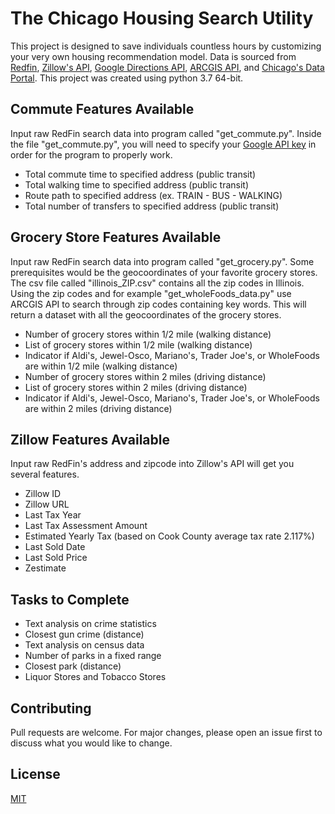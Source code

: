# The Chicago Housing Search Utility
This project is designed to save individuals countless hours by customizing your very own housing recommendation model. Data is sourced from [Redfin](https://www.redfin.com/), [Zillow's API](https://www.zillow.com/howto/api/APIOverview.htm), [Google Directions API](https://developers.google.com/maps/documentation/directions/start), [ARCGIS API](https://developers.arcgis.com/python/), and [Chicago's Data Portal](https://data.cityofchicago.org/). This project was created using python 3.7 64-bit.  

## Commute Features Available
Input raw RedFin search data into program called "get_commute.py". Inside the file "get_commute.py", you will need to specify your [Google API key](https://developers.google.com/maps/documentation/javascript/get-api-key) in order for the program to properly work. 
- Total commute time to specified address (public transit) 
- Total walking time to specified address (public transit) 
- Route path to specified address (ex. TRAIN - BUS - WALKING)
- Total number of transfers to specified address (public transit) 

## Grocery Store Features Available 
Input raw RedFin search data into program called "get_grocery.py". Some prerequisites would be the geocoordinates of your favorite grocery stores. The csv file called "illinois_ZIP.csv" contains all the zip codes in Illinois. Using the zip codes and for example "get_wholeFoods_data.py" use ARCGIS API to search through zip codes containing key words. This will return a dataset with all the geocoordinates of the grocery stores. 
- Number of grocery stores within 1/2 mile (walking distance) 
- List of grocery stores within 1/2 mile (walking distance) 
- Indicator if Aldi's, Jewel-Osco, Mariano's, Trader Joe's, or WholeFoods are within 1/2 mile (walking distance) 
- Number of grocery stores within 2 miles (driving distance) 
- List of grocery stores within 2 miles (driving distance) 
- Indicator if Aldi's, Jewel-Osco, Mariano's, Trader Joe's, or WholeFoods are within 2 miles (driving distance) 

## Zillow Features Available 
Input raw RedFin's address and zipcode into Zillow's API will get you several features. 
- Zillow ID
- Zillow URL
- Last Tax Year
- Last Tax Assessment Amount
- Estimated Yearly Tax (based on Cook County average tax rate 2.117%) 
- Last Sold Date
- Last Sold Price
- Zestimate 

## Tasks to Complete
- Text analysis on crime statistics
- Closest gun crime (distance) 
- Text analysis on census data
- Number of parks in a fixed range
- Closest park (distance)
- Liquor Stores and Tobacco Stores

## Contributing
Pull requests are welcome. For major changes, please open an issue first to discuss what you would like to change.

## License
[MIT](https://choosealicense.com/licenses/mit/)
